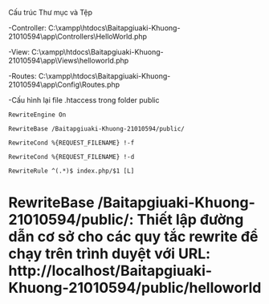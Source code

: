 Cấu trúc Thư mục và Tệp

-Controller: C:\xampp\htdocs\Baitapgiuaki-Khuong-21010594\app\Controllers\HelloWorld.php

-View: C:\xampp\htdocs\Baitapgiuaki-Khuong-21010594\app\Views\helloworld.php

-Routes: C:\xampp\htdocs\Baitapgiuaki-Khuong-21010594\app\Config\Routes.php


-Cấu hình lại file .htaccess trong folder public

<IfModule mod_rewrite.c>
    
    RewriteEngine On
    
    RewriteBase /Baitapgiuaki-Khuong-21010594/public/
    
    RewriteCond %{REQUEST_FILENAME} !-f
    
    RewriteCond %{REQUEST_FILENAME} !-d
    
    RewriteRule ^(.*)$ index.php/$1 [L]
    
</IfModule>

 # RewriteBase /Baitapgiuaki-Khuong-21010594/public/: Thiết lập đường dẫn cơ sở cho các quy tắc rewrite để chạy trên trình duyệt với URL: http://localhost/Baitapgiuaki-Khuong-21010594/public/helloworld

